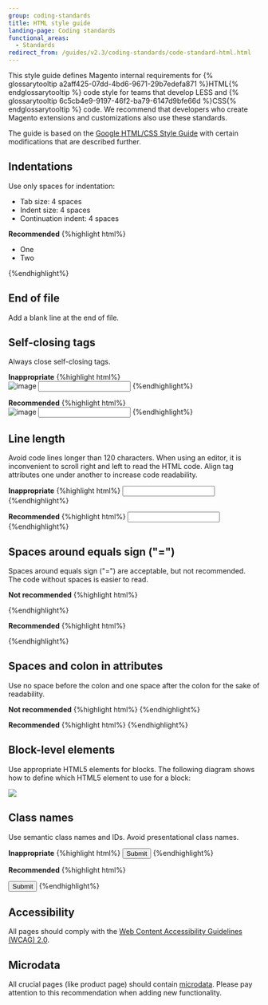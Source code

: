 ```yaml
---
group: coding-standards
title: HTML style guide
landing-page: Coding standards
functional_areas:
  - Standards
redirect_from: /guides/v2.3/coding-standards/code-standard-html.html
---
```


This style guide defines Magento internal requirements for {% glossarytooltip a2aff425-07dd-4bd6-9671-29b7edefa871 %}HTML{% endglossarytooltip %} code style for teams that develop LESS and {% glossarytooltip 6c5cb4e9-9197-46f2-ba79-6147d9bfe66d %}CSS{% endglossarytooltip %} code. We recommend that developers who create Magento extensions and customizations also use these standards.

The guide is based on the [Google HTML/CSS Style Guide](https://google.github.io/styleguide/htmlcssguide.xml) with certain modifications that are described further.

## Indentations

Use only spaces for indentation:

* Tab size: 4 spaces
* Indent size: 4 spaces
* Continuation indent: 4 spaces

**Recommended**
{%highlight html%}

<ul>
    <li>One</li>
    <li>Two</li>
</ul>
{%endhighlight%}

## End of file

Add a blank line at the end of file.

## Self-closing tags

Always close self-closing tags.

**Inappropriate**
{%highlight html%}
<br>
<img src="image.png" alt="image">
<input type="text" name="username">
{%endhighlight%}

**Recommended**
{%highlight html%}
<br />
<img src="image.png" alt="image" />
<input type="text" name="username" />
{%endhighlight%}

## Line length

Avoid code lines longer than 120 characters. When using an editor, it is inconvenient to scroll right and left to read the HTML code. Align tag attributes one under another to increase code readability.

**Inappropriate**
{%highlight html%}
<input data-bind="attr: { id: 'cart-item-'+item_id+'-qty', 'data-cart-item': item_id, 'data-item-qty': qty }, value: qty" type="number" size="4" class="item-qty cart-item-qty" maxlength="12"/>
{%endhighlight%}

**Recommended**
{%highlight html%}
<input data-bind="attr: {
       id: 'cart-item-'+item_id+'-qty',
       'data-cart-item': item_id,
       'data-item-qty': qty
       }, value: qty"
       type="number"
       size="4"
       class="item-qty cart-item-qty"
       maxlength="12"/>
{%endhighlight%}

## Spaces around equals sign ("=")

Spaces around equals sign ("=") are acceptable, but not recommended. The code without spaces is easier to read.

**Not recommended**
{%highlight html%}

<link rel = "stylesheet" href = "styles.css">
{%endhighlight%}

**Recommended**
{%highlight html%}

<link rel="stylesheet" href="styles.css">
{%endhighlight%}

## Spaces and colon in attributes

Use no space before the colon and one space after the colon for the sake of readability.

**Not recommended**
{%highlight html%}
<span data-bind="i18n : 'Update'"></span>
<span data-bind="i18n:'Update'"></span>
{%endhighlight%}

**Recommended**
{%highlight html%}
<span data-bind="i18n: 'Update'"></span>
{%endhighlight%}

## Block-level elements

Use appropriate HTML5 elements for blocks. The following diagram shows how to define which HTML5 element to use for a block:

![]({{site.baseurl}}/static/images/h5d-sectioning-flowchart.png)

## Class names

Use semantic class names and IDs. Avoid presentational class names.

**Inappropriate**
{%highlight html%}
<button type="submit" class="button-green">Submit</button>
{%endhighlight%}

**Recommended**
{%highlight html%}

<button type="submit" class="action-primary">Submit</button>
{%endhighlight%}

## Accessibility

All pages should comply with the [Web Content Accessibility Guidelines (WCAG) 2.0](https://www.w3.org/TR/WCAG20/).

## Microdata

All crucial pages (like product page) should contain [microdata](https://www.w3.org/TR/microdata/). Please pay attention to this recommendation when adding new functionality.

